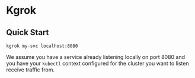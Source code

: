 # Kgrok

## Quick Start

<!-- TODO install -->

```
kgrok my-svc localhost:8080
```

We assume you have a service already listening locally on port 8080
and you have your `kubectl` context configured for the cluster you want to
listen receive traffic from.



